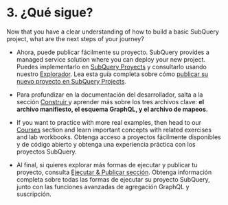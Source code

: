 # 3. ¿Qué sigue?

Now that you have a clear understanding of how to build a basic SubQuery project, what are the next steps of your journey?

- Ahora, puede publicar fácilmente su proyecto. SubQuery provides a managed service solution where you can deploy your new project. Puedes implementarlo en [SubQuery Proyects](https://project.subquery.network) y consultarlo usando nuestro [Explorador](https://explorer.subquery.network). Lea esta guía completa sobre cómo [publicar su nuevo proyecto en SubQuery Projects](../../run_publish/publish.md).

- Para profundizar en la documentación del desarrollador, salta a la sección [Construir ](../../build/introduction.md) y aprender más sobre los tres archivos clave: **el archivo manifiesto, el esquema GraphQL, y el archivo de mapeos.**

- If you want to practice with more real examples, then head to our [Courses](../academy/herocourse/welcome.md) section and learn important concepts with related exercises and lab workbooks. Obtenga acceso a proyectos fácilmente disponibles y de código abierto y obtenga una experiencia práctica con los proyectos SubQuery.

- Al final, si quieres explorar más formas de ejecutar y publicar tu proyecto, consulta [Ejecutar & Publicar sección](../../run_publish/run.md). Obtenga información completa sobre todas las formas de ejecutar su proyecto SubQuery, junto con las funciones avanzadas de agregación GraphQL y suscripción.